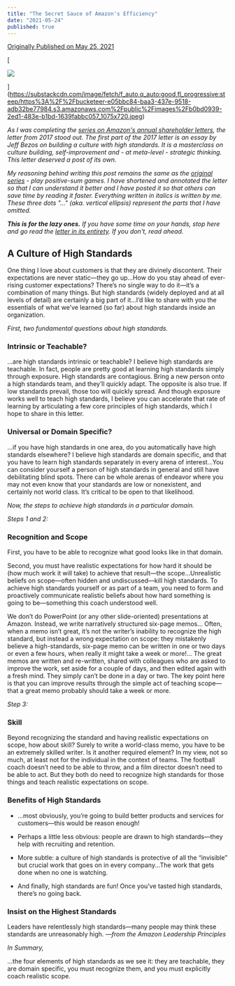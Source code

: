 ```yaml
---
title: "The Secret Sauce of Amazon's Efficiency"
date: "2021-05-24"
published: true
---
```

[Originally Published on May 25, 2021](https://www.linkedin.com/pulse/how-jeff-bezos-maintains-high-standards-amazon-prashant-bhudwal/)

[

![](https://bucketeer-e05bbc84-baa3-437e-9518-adb32be77984.s3.amazonaws.com/public/images/b0bd0939-2ed1-483e-b1bd-1639fabbc057_1075x720.jpeg)



](https://substackcdn.com/image/fetch/f_auto,q_auto:good,fl_progressive:steep/https%3A%2F%2Fbucketeer-e05bbc84-baa3-437e-9518-adb32be77984.s3.amazonaws.com%2Fpublic%2Fimages%2Fb0bd0939-2ed1-483e-b1bd-1639fabbc057_1075x720.jpeg)

_As I was completing the [series on Amazon's annual shareholder letters](https://ideabox.substack.com/p/the-philosophy-of-jeff-bezos-part), the letter from 2017 stood out. The first part of the 2017 letter is an essay by Jeff Bezos on building a culture with high standards. It is a masterclass on culture building, self-improvement and - at meta-level - strategic thinking. This letter deserved a post of its own._

_My reasoning behind writing this post remains the same as the [original series](https://ideabox.substack.com/p/the-philosophy-of-jeff-bezos-part) - play positive-sum games. I have shortened and annotated the letter so that I can understand it better and I have posted it so that others can save time by reading it faster. Everything written in italics is written by me. These three dots "..." (aka. vertical ellipsis) represent the parts that I have omitted._

_**This is for the lazy ones.** If you have some time on your hands, stop here and go read the [letter in its entirety](https://www.aboutamazon.com/news/company-news/2017-letter-to-shareholders). If you don't, read ahead._

A Culture of High Standards
---------------------------

One thing I love about customers is that they are divinely discontent. Their expectations are never static—they go up...How do you stay ahead of ever-rising customer expectations? There’s no single way to do it—it’s a combination of many things. But high standards (widely deployed and at all levels of detail) are certainly a big part of it...I’d like to share with you the essentials of what we’ve learned (so far) about high standards inside an organization.

_First, two fundamental questions about high standards._

### **Intrinsic or Teachable?**

...are high standards intrinsic or teachable? I believe high standards are teachable. In fact, people are pretty good at learning high standards simply through exposure. High standards are contagious. Bring a new person onto a high standards team, and they’ll quickly adapt. The opposite is also true. If low standards prevail, those too will quickly spread. And though exposure works well to teach high standards, I believe you can accelerate that rate of learning by articulating a few core principles of high standards, which I hope to share in this letter.

### **Universal or Domain Specific?**

...if you have high standards in one area, do you automatically have high standards elsewhere? I believe high standards are domain specific, and that you have to learn high standards separately in every arena of interest...You can consider yourself a person of high standards in general and still have debilitating blind spots. There can be whole arenas of endeavor where you may not even know that your standards are low or nonexistent, and certainly not world class. It’s critical to be open to that likelihood.

_Now, the steps to achieve high standards in a particular domain._

_Steps 1 and 2:_

### **Recognition and Scope**

First, you have to be able to recognize what good looks like in that domain.

Second, you must have realistic expectations for how hard it should be (how much work it will take) to achieve that result—the scope...Unrealistic beliefs on scope—often hidden and undiscussed—kill high standards. To achieve high standards yourself or as part of a team, you need to form and proactively communicate realistic beliefs about how hard something is going to be—something this coach understood well.

We don’t do PowerPoint (or any other slide-oriented) presentations at Amazon. Instead, we write narratively structured six-page memos... Often, when a memo isn’t great, it’s not the writer’s inability to recognize the high standard, but instead a wrong expectation on scope: they mistakenly believe a high-standards, six-page memo can be written in one or two days or even a few hours, when really it might take a week or more!... The great memos are written and re-written, shared with colleagues who are asked to improve the work, set aside for a couple of days, and then edited again with a fresh mind. They simply can’t be done in a day or two. The key point here is that you can improve results through the simple act of teaching scope—that a great memo probably should take a week or more.

_Step 3:_

### **Skill**

Beyond recognizing the standard and having realistic expectations on scope, how about skill? Surely to write a world-class memo, you have to be an extremely skilled writer. Is it another required element? In my view, not so much, at least not for the individual in the context of teams. The football coach doesn’t need to be able to throw, and a film director doesn’t need to be able to act. But they both do need to recognize high standards for those things and teach realistic expectations on scope.

### **Benefits of High Standards**

-   ...most obviously, you’re going to build better products and services for customers—this would be reason enough!
    
-   Perhaps a little less obvious: people are drawn to high standards—they help with recruiting and retention.
    
-   More subtle: a culture of high standards is protective of all the “invisible” but crucial work that goes on in every company...The work that gets done when no one is watching.
    
-   And finally, high standards are fun! Once you’ve tasted high standards, there’s no going back.
    

### **Insist on the Highest Standards**

Leaders have relentlessly high standards—many people may think these standards are unreasonably high. _—from the Amazon Leadership Principles_

_In Summary,_

...the four elements of high standards as we see it: they are teachable, they are domain specific, you must recognize them, and you must explicitly coach realistic scope.